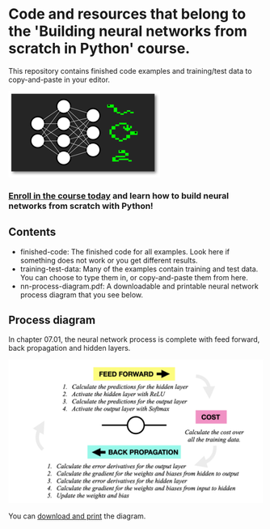 # Code and resources that belong to the 'Building neural networks from scratch in Python' course.

This repository contains finished code examples and training/test data to copy-and-paste in your editor.

![logo](https://github.com/madeinouweland/nn/blob/master/logo.png)

### [Enroll in the course today](https://www.udemy.com/course/build-neural-networks-from-scratch-with-python-step-by-step/?referralCode=E814E83CD3F450CB4A1F) and learn how to build neural networks from scratch with Python!

## Contents

- finished-code: The finished code for all examples. Look here if something does not work or you get different results.
- training-test-data: Many of the examples contain training and test data. You can choose to type them in, or copy-and-paste them from here.
- nn-process-diagram.pdf: A downloadable and printable neural network process diagram that you see below.

## Process diagram

In chapter 07.01, the neural network process is complete with feed forward, back propagation and hidden layers.

![neural network process](https://github.com/madeinouweland/nn/blob/master/nn-process-diagram.jpeg)

You can [download and print](https://github.com/madeinouweland/nn/blob/master/nn-process-diagram.pdf) the diagram.
